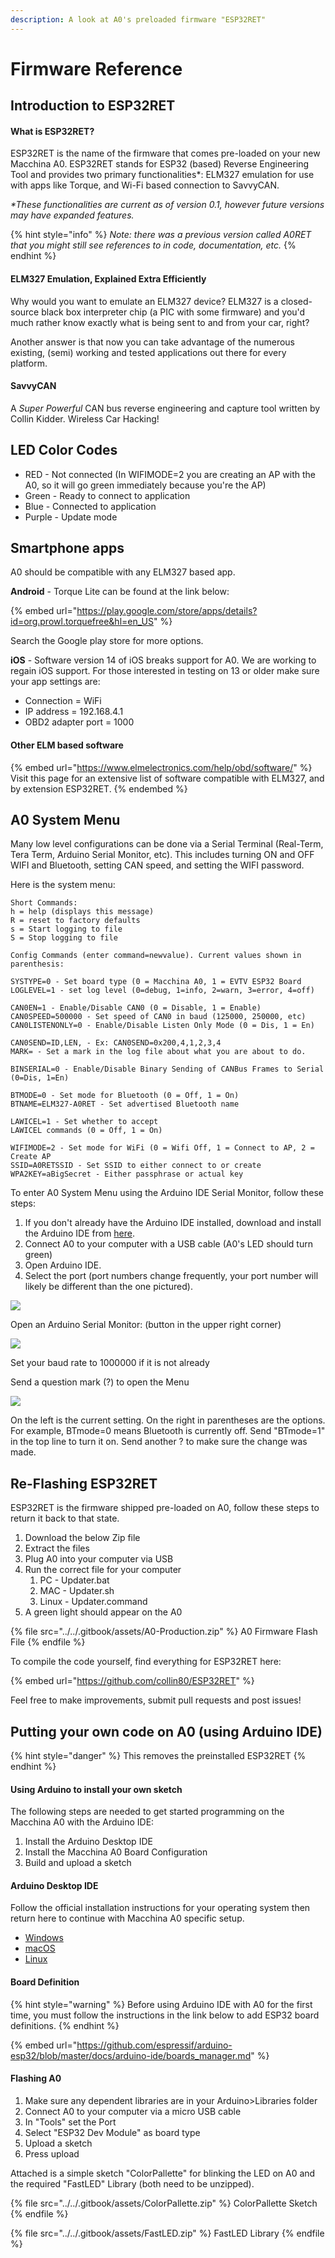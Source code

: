```yaml
---
description: A look at A0's preloaded firmware "ESP32RET"
---
```


# Firmware Reference

## Introduction to ESP32RET

#### What is ESP32RET?

ESP32RET is the name of the firmware that comes pre-loaded on your new Macchina A0. ESP32RET stands for ESP32 (based) Reverse Engineering Tool and provides two primary functionalities\*: ELM327 emulation for use with apps like Torque, and Wi-Fi based connection to SavvyCAN.

_\*These functionalities are current as of version 0.1, however future versions may have expanded features._

{% hint style="info" %}
_Note: there was a previous version called A0RET that you might still see references to in code, documentation, etc._
{% endhint %}

#### ELM327 Emulation, Explained Extra Efficiently&#x20;

Why would you want to emulate an ELM327 device? ELM327 is a closed-source black box interpreter chip (a PIC with some firmware) and you'd much rather know exactly what is being sent to and from your car, right?

Another answer is that now you can take advantage of the numerous existing, (semi) working and tested applications out there for every platform.

#### SavvyCAN&#x20;

A _Super Powerful_ CAN bus reverse engineering and capture tool written by Collin Kidder. Wireless Car Hacking!

## LED Color Codes

* RED - Not connected (In WIFIMODE=2 you are creating an AP with the A0, so it will go green immediately because you're the AP)
* Green - Ready to connect to application&#x20;
* Blue - Connected to application
* Purple - Update mode&#x20;

## Smartphone apps&#x20;

A0 should be compatible with any ELM327 based app.&#x20;

**Android** -  Torque Lite can be found at the link below:

{% embed url="https://play.google.com/store/apps/details?id=org.prowl.torquefree&hl=en_US" %}

Search the Google play store for more options.&#x20;

**iOS** - Software version 14 of iOS breaks support for A0. We are working to regain iOS support. For those interested in testing on 13 or older make sure your app settings are:&#x20;

* Connection = WiFi
* IP address = 192.168.4.1
* OBD2 adapter port = 1000

#### Other ELM based software

{% embed url="https://www.elmelectronics.com/help/obd/software/" %}
Visit this page for an extensive list of software compatible with ELM327, and by extension ESP32RET.
{% endembed %}

## A0 System Menu

Many low level configurations can be done via a Serial Terminal (Real-Term, Tera Term, Arduino Serial Monitor, etc). This includes turning ON and OFF WIFI and Bluetooth, setting CAN speed, and setting the WIFI password.&#x20;

Here is the system menu:

```
Short Commands: 
h = help (displays this message) 
R = reset to factory defaults 
s = Start logging to file 
S = Stop logging to file

Config Commands (enter command=newvalue). Current values shown in parenthesis:

SYSTYPE=0 - Set board type (0 = Macchina A0, 1 = EVTV ESP32 Board 
LOGLEVEL=1 - set log level (0=debug, 1=info, 2=warn, 3=error, 4=off)

CAN0EN=1 - Enable/Disable CAN0 (0 = Disable, 1 = Enable) 
CAN0SPEED=500000 - Set speed of CAN0 in baud (125000, 250000, etc) 
CAN0LISTENONLY=0 - Enable/Disable Listen Only Mode (0 = Dis, 1 = En)

CAN0SEND=ID,LEN, - Ex: CAN0SEND=0x200,4,1,2,3,4 
MARK= - Set a mark in the log file about what you are about to do.

BINSERIAL=0 - Enable/Disable Binary Sending of CANBus Frames to Serial (0=Dis, 1=En)

BTMODE=0 - Set mode for Bluetooth (0 = Off, 1 = On) 
BTNAME=ELM327-A0RET - Set advertised Bluetooth name

LAWICEL=1 - Set whether to accept 
LAWICEL commands (0 = Off, 1 = On)

WIFIMODE=2 - Set mode for WiFi (0 = Wifi Off, 1 = Connect to AP, 2 = Create AP 
SSID=A0RETSSID - Set SSID to either connect to or create 
WPA2KEY=aBigSecret - Either passphrase or actual key
```

To enter A0 System Menu using the Arduino IDE Serial Monitor, follow these steps:

1. If you don't already have the Arduino IDE installed, download and install the Arduino IDE from [here](https://www.arduino.cc/en/software).&#x20;
2. Connect A0 to your computer with a USB cable (A0's LED should turn green)&#x20;
3. Open Arduino IDE.&#x20;
4. Select the port (port numbers change frequently, your port number will likely be different than the one pictured).

![](../../.gitbook/assets/comport.jpg)

Open an Arduino Serial Monitor: (button in the upper right corner)&#x20;

![](<../../.gitbook/assets/Serial monitor.jpg>)

Set your baud rate to 1000000 if it is not already&#x20;

Send a question mark (?) to open the Menu&#x20;

![](../../.gitbook/assets/menu.jpg)

On the left is the current setting. On the right in parentheses are the options. For example, BTmode=0 means Bluetooth is currently off. Send "BTmode=1" in the top line to turn it on. Send another ? to make sure the change was made.&#x20;

## Re-Flashing ESP32RET&#x20;

ESP32RET is the firmware shipped pre-loaded on A0, follow these steps to return it back to that state.

1. Download the below Zip file
2. Extract the files
3. Plug A0 into your computer via USB&#x20;
4. Run the correct file for your computer
   1. PC - Updater.bat
   2. MAC - Updater.sh
   3. Linux - Updater.command
5. A green light should appear on the A0

{% file src="../../.gitbook/assets/A0-Production.zip" %}
A0 Firmware Flash File
{% endfile %}

To compile the code yourself, find everything for ESP32RET here:&#x20;

{% embed url="https://github.com/collin80/ESP32RET" %}

Feel free to make improvements, submit pull requests and post issues!

## Putting your own code on A0 (using Arduino IDE)

{% hint style="danger" %}
This removes the preinstalled ESP32RET
{% endhint %}

#### Using Arduino to install your own sketch

The following steps are needed to get started programming on the Macchina A0 with the Arduino IDE:

1. Install the Arduino Desktop IDE
2. Install the Macchina A0 Board Configuration
3. Build and upload a sketch

#### Arduino Desktop IDE

Follow the official installation instructions for your operating system then return here to continue with Macchina A0 specific setup.

* [Windows](https://www.arduino.cc/en/Guide/Windows)
* [macOS](https://www.arduino.cc/en/Guide/MacOSX)
* [Linux](https://www.arduino.cc/en/Guide/Linux)

#### Board Definition

{% hint style="warning" %}
Before using Arduino IDE with A0 for the first time, you must follow the instructions in the link below to add ESP32 board definitions.
{% endhint %}

{% embed url="https://github.com/espressif/arduino-esp32/blob/master/docs/arduino-ide/boards_manager.md" %}

#### Flashing A0

1. Make sure any dependent libraries are in your Arduino>Libraries folder
2. Connect A0 to your computer via a micro USB cable
3. In "Tools" set the Port&#x20;
4. Select "ESP32 Dev Module" as board type
5. Upload a sketch
6. Press upload

Attached is a simple sketch "ColorPallette" for blinking the LED on A0 and the required "FastLED" Library (both need to be unzipped).&#x20;

{% file src="../../.gitbook/assets/ColorPallette.zip" %}
ColorPallette Sketch
{% endfile %}

{% file src="../../.gitbook/assets/FastLED.zip" %}
FastLED Library&#x20;
{% endfile %}


